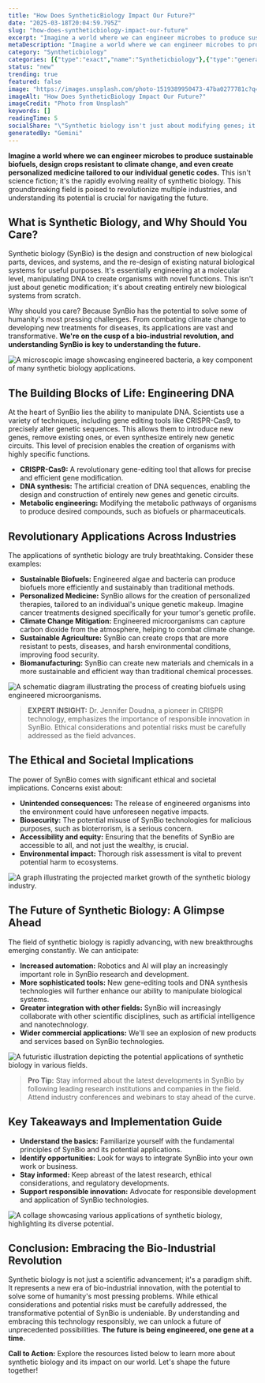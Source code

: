 ```yaml
---
title: "How Does SyntheticBiology Impact Our Future?"
date: "2025-03-18T20:04:59.795Z"
slug: "how-does-syntheticbiology-impact-our-future"
excerpt: "Imagine a world where we can engineer microbes to produce sustainable biofuels, design crops resistant to climate change, and even create personalized medicine tailored to our individual genetic codes. This isn't science fiction; it's the rapidly evolving reality of synthetic biology.  This groundbreaking field is poised to revolutionize multiple industries, and understanding its potential is crucial for navigating the future."
metaDescription: "Imagine a world where we can engineer microbes to produce sustainable biofuels, design crops resistant to climate change, and even create personalized medi..."
category: "Syntheticbiology"
categories: [{"type":"exact","name":"Syntheticbiology"},{"type":"general","name":"Biotechnology"},{"type":"medium","name":"Genetic Engineering"},{"type":"specific","name":"CRISPR-Cas9"},{"type":"niche","name":"Gene Drive"}]
status: "new"
trending: true
featured: false
image: "https://images.unsplash.com/photo-1519389950473-47ba0277781c?q=85&w=1200&fit=max&fm=webp&auto=compress"
imageAlt: "How Does SyntheticBiology Impact Our Future?"
imageCredit: "Photo from Unsplash"
keywords: []
readingTime: 5
socialShare: "\"Synthetic biology isn't just about modifying genes; it's about designing entirely new biological systems – a bio-industrial revolution is underway.\""
generatedBy: "Gemini"
---
```




**Imagine a world where we can engineer microbes to produce sustainable biofuels, design crops resistant to climate change, and even create personalized medicine tailored to our individual genetic codes.** This isn't science fiction; it's the rapidly evolving reality of synthetic biology.  This groundbreaking field is poised to revolutionize multiple industries, and understanding its potential is crucial for navigating the future.

## What is Synthetic Biology, and Why Should You Care?

Synthetic biology (SynBio) is the design and construction of new biological parts, devices, and systems, and the re-design of existing natural biological systems for useful purposes.  It's essentially engineering at a molecular level, manipulating DNA to create organisms with novel functions.  This isn't just about genetic modification; it's about creating entirely new biological systems from scratch.

Why should you care? Because SynBio has the potential to solve some of humanity's most pressing challenges.  From combating climate change to developing new treatments for diseases, its applications are vast and transformative.  **We're on the cusp of a bio-industrial revolution, and understanding SynBio is key to understanding the future.**

![A microscopic image showcasing engineered bacteria, a key component of many synthetic biology applications.](https://via.placeholder.com/800x400?text=Loading+Image)

## The Building Blocks of Life: Engineering DNA

At the heart of SynBio lies the ability to manipulate DNA.  Scientists use a variety of techniques, including gene editing tools like CRISPR-Cas9, to precisely alter genetic sequences. This allows them to introduce new genes, remove existing ones, or even synthesize entirely new genetic circuits.  This level of precision enables the creation of organisms with highly specific functions.

*   **CRISPR-Cas9:** A revolutionary gene-editing tool that allows for precise and efficient gene modification.
*   **DNA synthesis:** The artificial creation of DNA sequences, enabling the design and construction of entirely new genes and genetic circuits.
*   **Metabolic engineering:**  Modifying the metabolic pathways of organisms to produce desired compounds, such as biofuels or pharmaceuticals.

## Revolutionary Applications Across Industries

The applications of synthetic biology are truly breathtaking.  Consider these examples:

*   **Sustainable Biofuels:** Engineered algae and bacteria can produce biofuels more efficiently and sustainably than traditional methods.
*   **Personalized Medicine:**  SynBio allows for the creation of personalized therapies, tailored to an individual's unique genetic makeup.  Imagine cancer treatments designed specifically for your tumor's genetic profile.
*   **Climate Change Mitigation:**  Engineered microorganisms can capture carbon dioxide from the atmosphere, helping to combat climate change.
*   **Sustainable Agriculture:**  SynBio can create crops that are more resistant to pests, diseases, and harsh environmental conditions, improving food security.
*   **Biomanufacturing:** SynBio can create new materials and chemicals in a more sustainable and efficient way than traditional chemical processes.

![A schematic diagram illustrating the process of creating biofuels using engineered microorganisms.](https://via.placeholder.com/800x400?text=Loading+Image)

> **EXPERT INSIGHT:**  Dr. Jennifer Doudna, a pioneer in CRISPR technology, emphasizes the importance of responsible innovation in SynBio.  Ethical considerations and potential risks must be carefully addressed as the field advances.

## The Ethical and Societal Implications

The power of SynBio comes with significant ethical and societal implications.  Concerns exist about:

*   **Unintended consequences:**  The release of engineered organisms into the environment could have unforeseen negative impacts.
*   **Biosecurity:**  The potential misuse of SynBio technologies for malicious purposes, such as bioterrorism, is a serious concern.
*   **Accessibility and equity:**  Ensuring that the benefits of SynBio are accessible to all, and not just the wealthy, is crucial.
*   **Environmental impact:**  Thorough risk assessment is vital to prevent potential harm to ecosystems.

![A graph illustrating the projected market growth of the synthetic biology industry.](https://via.placeholder.com/800x400?text=Loading+Image)

## The Future of Synthetic Biology: A Glimpse Ahead

The field of synthetic biology is rapidly advancing, with new breakthroughs emerging constantly.  We can anticipate:

*   **Increased automation:**  Robotics and AI will play an increasingly important role in SynBio research and development.
*   **More sophisticated tools:**  New gene-editing tools and DNA synthesis technologies will further enhance our ability to manipulate biological systems.
*   **Greater integration with other fields:**  SynBio will increasingly collaborate with other scientific disciplines, such as artificial intelligence and nanotechnology.
*   **Wider commercial applications:**  We'll see an explosion of new products and services based on SynBio technologies.

![A futuristic illustration depicting the potential applications of synthetic biology in various fields.](https://via.placeholder.com/800x400?text=Loading+Image)

> **Pro Tip:** Stay informed about the latest developments in SynBio by following leading research institutions and companies in the field.  Attend industry conferences and webinars to stay ahead of the curve.

## Key Takeaways and Implementation Guide

*   **Understand the basics:**  Familiarize yourself with the fundamental principles of SynBio and its potential applications.
*   **Identify opportunities:**  Look for ways to integrate SynBio into your own work or business.
*   **Stay informed:**  Keep abreast of the latest research, ethical considerations, and regulatory developments.
*   **Support responsible innovation:**  Advocate for responsible development and application of SynBio technologies.

![A collage showcasing various applications of synthetic biology, highlighting its diverse potential.](https://via.placeholder.com/800x400?text=Loading+Image)

## Conclusion: Embracing the Bio-Industrial Revolution

Synthetic biology is not just a scientific advancement; it's a paradigm shift.  It represents a new era of bio-industrial innovation, with the potential to solve some of humanity's most pressing problems. While ethical considerations and potential risks must be carefully addressed, the transformative potential of SynBio is undeniable.  By understanding and embracing this technology responsibly, we can unlock a future of unprecedented possibilities.  **The future is being engineered, one gene at a time.**

**Call to Action:**  Explore the resources listed below to learn more about synthetic biology and its impact on our world. Let's shape the future together!



<div class="reading-progress-container">
  <div id="reading-progress" class="reading-progress"></div>
</div>
